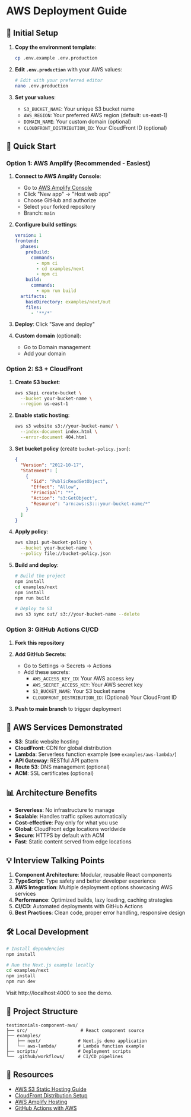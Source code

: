 # AWS Deployment Guide

## 🔧 Initial Setup

1. **Copy the environment template**:
   ```bash
   cp .env.example .env.production
   ```

2. **Edit `.env.production`** with your AWS values:
   ```bash
   # Edit with your preferred editor
   nano .env.production
   ```

3. **Set your values**:
   - `S3_BUCKET_NAME`: Your unique S3 bucket name
   - `AWS_REGION`: Your preferred AWS region (default: us-east-1)
   - `DOMAIN_NAME`: Your custom domain (optional)
   - `CLOUDFRONT_DISTRIBUTION_ID`: Your CloudFront ID (optional)

## 🚀 Quick Start

### Option 1: AWS Amplify (Recommended - Easiest)

1. **Connect to AWS Amplify Console**:
   - Go to [AWS Amplify Console](https://console.aws.amazon.com/amplify/)
   - Click "New app" → "Host web app"
   - Choose GitHub and authorize
   - Select your forked repository
   - Branch: `main`

2. **Configure build settings**:
   ```yaml
   version: 1
   frontend:
     phases:
       preBuild:
         commands:
           - npm ci
           - cd examples/next
           - npm ci
       build:
         commands:
           - npm run build
     artifacts:
       baseDirectory: examples/next/out
       files:
         - '**/*'
   ```

3. **Deploy**: Click "Save and deploy"

4. **Custom domain** (optional): 
   - Go to Domain management
   - Add your domain

### Option 2: S3 + CloudFront

1. **Create S3 bucket**:
   ```bash
   aws s3api create-bucket \
     --bucket your-bucket-name \
     --region us-east-1
   ```

2. **Enable static hosting**:
   ```bash
   aws s3 website s3://your-bucket-name/ \
     --index-document index.html \
     --error-document 404.html
   ```

3. **Set bucket policy** (create `bucket-policy.json`):
   ```json
   {
     "Version": "2012-10-17",
     "Statement": [
       {
         "Sid": "PublicReadGetObject",
         "Effect": "Allow",
         "Principal": "*",
         "Action": "s3:GetObject",
         "Resource": "arn:aws:s3:::your-bucket-name/*"
       }
     ]
   }
   ```

4. **Apply policy**:
   ```bash
   aws s3api put-bucket-policy \
     --bucket your-bucket-name \
     --policy file://bucket-policy.json
   ```

5. **Build and deploy**:
   ```bash
   # Build the project
   npm install
   cd examples/next
   npm install
   npm run build
   
   # Deploy to S3
   aws s3 sync out/ s3://your-bucket-name --delete
   ```

### Option 3: GitHub Actions CI/CD

1. **Fork this repository**

2. **Add GitHub Secrets**:
   - Go to Settings → Secrets → Actions
   - Add these secrets:
     - `AWS_ACCESS_KEY_ID`: Your AWS access key
     - `AWS_SECRET_ACCESS_KEY`: Your AWS secret key
     - `S3_BUCKET_NAME`: Your S3 bucket name
     - `CLOUDFRONT_DISTRIBUTION_ID`: (Optional) Your CloudFront ID

3. **Push to main branch** to trigger deployment

## 🔧 AWS Services Demonstrated

- **S3**: Static website hosting
- **CloudFront**: CDN for global distribution
- **Lambda**: Serverless function example (see `examples/aws-lambda/`)
- **API Gateway**: RESTful API pattern
- **Route 53**: DNS management (optional)
- **ACM**: SSL certificates (optional)

## 📊 Architecture Benefits

- **Serverless**: No infrastructure to manage
- **Scalable**: Handles traffic spikes automatically
- **Cost-effective**: Pay only for what you use
- **Global**: CloudFront edge locations worldwide
- **Secure**: HTTPS by default with ACM
- **Fast**: Static content served from edge locations

## 💡 Interview Talking Points

1. **Component Architecture**: Modular, reusable React components
2. **TypeScript**: Type safety and better developer experience
3. **AWS Integration**: Multiple deployment options showcasing AWS services
4. **Performance**: Optimized builds, lazy loading, caching strategies
5. **CI/CD**: Automated deployments with GitHub Actions
6. **Best Practices**: Clean code, proper error handling, responsive design

## 🛠 Local Development

```bash
# Install dependencies
npm install

# Run the Next.js example locally
cd examples/next
npm install
npm run dev
```

Visit http://localhost:4000 to see the demo.

## 📁 Project Structure

```
testimonials-component-aws/
├── src/                    # React component source
├── examples/
│   ├── next/              # Next.js demo application
│   └── aws-lambda/        # Lambda function example
├── scripts/               # Deployment scripts
└── .github/workflows/     # CI/CD pipelines
```

## 🔗 Resources

- [AWS S3 Static Hosting Guide](https://docs.aws.amazon.com/AmazonS3/latest/userguide/WebsiteHosting.html)
- [CloudFront Distribution Setup](https://docs.aws.amazon.com/cloudfront/latest/developerguide/distribution-create.html)
- [AWS Amplify Hosting](https://aws.amazon.com/amplify/hosting/)
- [GitHub Actions with AWS](https://github.com/aws-actions/configure-aws-credentials)